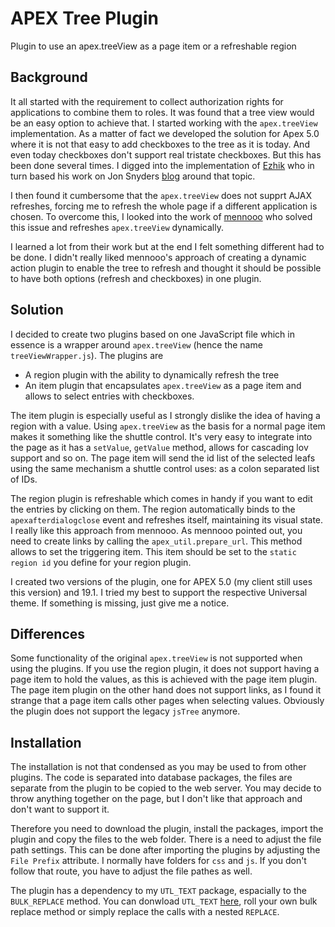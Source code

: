 # APEX Tree Plugin
 Plugin to use an apex.treeView as a page item or a refreshable region

## Background

It all started with the requirement to collect authorization rights for applications to combine them to roles. It was found that a tree view would be an easy option to achieve that. I started working with the `apex.treeView` implementation. As a matter of fact we developed the solution for Apex 5.0 where it is not that easy to add checkboxes to the tree as it is today. And even today checkboxes don't support real tristate checkboxes. But this has been done several times. I digged into the implementation of [Ezhik](https://ezhikorn.wordpress.com/2017/10/18/apex-5-treeview-true-checkbox/) who in turn based his work on Jon Snyders [blog](http://hardlikesoftware.com/weblog/2017/04/12/add-checkbox-selection-to-apex-tree-region/) around that topic.

I then found it cumbersome that the `apex.treeView` does not supprt AJAX refreshes, forcing me to refresh the whole page if a different application is chosen. To overcome this, I looked into the work of [mennooo](https://github.com/mennooo/orclapex-treeview-refresh) who solved this issue and refreshes `apex.treeView` dynamically.

I learned a lot from their work but at the end I felt something different had to be done. I didn't really liked mennooo's approach of creating a dynamic action plugin to enable the tree to refresh and thought it should be possible to have both options (refresh and checkboxes) in one plugin.

## Solution
I decided to create two plugins based on one JavaScript file which in essence is a wrapper around `apex.treeView` (hence the name `treeViewWrapper.js`). The plugins are

* A region plugin with the ability to dynamically refresh the tree
* An item plugin that encapsulates `apex.treeView` as a page item and allows to select entries with checkboxes.

The item plugin is especially useful as I strongly dislike the idea of having a region with a value. Using `apex.treeView` as the basis for a normal page item makes it something like the shuttle control. It's very easy to integrate into the page as it has a `setValue`, `getValue` method, allows for cascading lov support and so on. The page item will send the id list of the selected leafs using the same mechanism a shuttle control uses: as a colon separated list of IDs.

The region plugin is refreshable which comes in handy if you want to edit the entries by clicking on them. The region automatically binds to the `apexafterdialogclose` event and refreshes itself, maintaining its visual state. I really like this approach from mennooo. As mennooo pointed out, you need to create links by calling the `apex_util.prepare_url`. This method allows to set the triggering item. This item should be set to the `static region id` you define for your region plugin.

I created two versions of the plugin, one for APEX 5.0 (my client still uses this version) and 19.1. I tried my best to support the respective Universal theme. If something is missing, just give me a notice.

## Differences

Some functionality of the original `apex.treeView` is not supported when using the plugins. If you use the region plugin, it does not support having a page item to hold the values, as this is achieved with the page item plugin. The page item plugin on the other hand does not support links, as I found it strange that a page item calls other pages when selecting values. Obviously the plugin does not support the legacy `jsTree` anymore.

## Installation
The installation is not that condensed as you may be used to from other plugins. The code is separated into database packages, the files are separate from the plugin to be copied to the web server. You may decide to throw anything together on the page, but I don't like that approach and don't want to support it.

Therefore you need to download the plugin, install the packages, import the plugin and copy the files to the web folder. There is a need to adjust the file path settings. This can be done after importing the plugins by adjusting the `File Prefix` attribute. I normally have folders for `css` and `js`. If you don't follow that route, you have to adjust the file pathes as well.

The plugin has a dependency to my `UTL_TEXT` package, espacially to the `BULK_REPLACE` method. You can donwload `UTL_TEXT` [here](https://github.com/j-sieben/UTL_TEXT), roll your own bulk replace method or simply replace the calls with a nested `REPLACE`.
